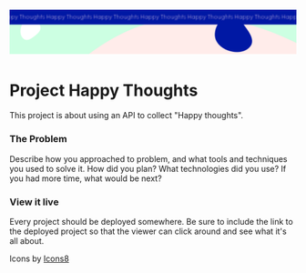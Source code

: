 <h1 align="center">
  <a href="">
    <img src="/src/assets/happy-thoughts.svg" alt="Project Banner Image">
  </a>
</h1>

# Project Happy Thoughts

This project is about using an API to collect "Happy thoughts".

### The Problem

Describe how you approached to problem, and what tools and techniques you used to solve it. How did you plan? What technologies did you use? If you had more time, what would be next?

### View it live

Every project should be deployed somewhere. Be sure to include the link to the deployed project so that the viewer can click around and see what it's all about.

Icons by <a target="_blank" href="https://icons8.com">Icons8</a>
